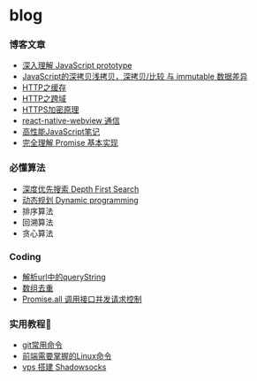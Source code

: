 # blog


### 博客文章

- [深入理解 JavaScript prototype](https://github.com/yijinc/blog/issues/4)
- [JavaScript的深拷贝浅拷贝，深拷贝/比较 与 immutable 数据差异](https://github.com/yijinc/blog/issues/6)
- [HTTP之缓存](https://github.com/yijinc/blog/issues/8)
- [HTTP之跨域](https://github.com/yijinc/blog/issues/21)
- [HTTPS加密原理](https://github.com/yijinc/blog/issues/24)
- [react-native-webview 通信](https://github.com/yijinc/blog/issues/9)
- [高性能JavaScript笔记](https://github.com/yijinc/blog/issues/10)
- [完全理解 Promise 基本实现](https://github.com/yijinc/blog/issues/22)







### 必懂算法

- [深度优先搜索 Depth First Search](https://github.com/yijinc/blog/issues/16)
- [动态规划 Dynamic programming](https://github.com/yijinc/blog/issues/17)
- 排序算法
- 回溯算法
- 贪心算法








### Coding

- [解析url中的queryString](https://github.com/yijinc/blog/issues/11)
- [数组去重](https://github.com/yijinc/blog/issues/12)
- [Promise.all 调用接口并发请求控制](https://github.com/yijinc/blog/issues/15)





### 实用教程🔧

- [git常用命令](https://github.com/yijinc/blog/issues/7)
- [前端需要掌握的Linux命令](https://github.com/yijinc/blog/issues/23)
- [vps 搭建 Shadowsocks](https://github.com/yijinc/blog/issues/5)

